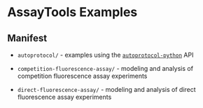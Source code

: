 # AssayTools Examples

## Manifest

* `autoprotocol/` - examples using the [`autoprotocol-python`](https://github.com/autoprotocol/autoprotocol-python) API

* `competition-fluorescence-assay/` - modeling and analysis of competition fluorescence assay experiments

* `direct-fluorescence-assay/` - modeling and analysis of direct fluorescence assay experiments

